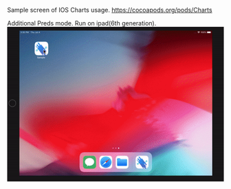 Sample screen of IOS Charts usage.
https://cocoapods.org/pods/Charts

Additional Preds mode. Run on ipad(6th generation).
![](sample.gif)





